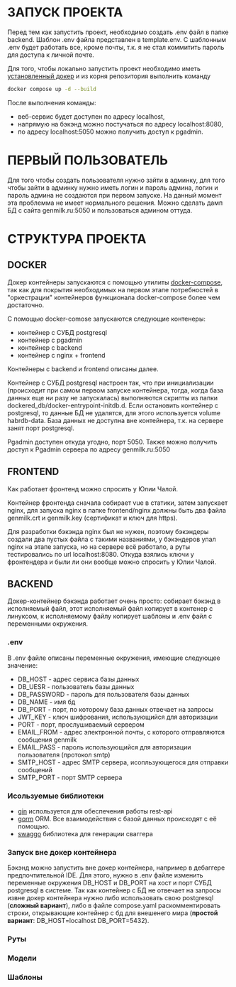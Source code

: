 
# ЗАПУСК ПРОЕКТА  

Перед тем как запустить проект, необходимо создать .env файл в папке backend. Шаблон .env файла представлен в template.env. С шаблонным .env будет работать все, кроме почты, т.к. я не стал коммитить пароль для доступа к личной почте.  

Для того, чтобы локально запустить проект необходимо иметь [установленный докер](https://docs.docker.com/engine/install/) и из корня репозитория выполнить команду  

``` bash
docker compose up -d --build
```

После выполнения команды:  

- веб-сервис будет доступен по адресу localhost,  
- напрямую на бэкэнд можно постучаться по адресу localhost:8080,  
- по адресу localhost:5050 можно получить доступ к pgadmin.  

# ПЕРВЫЙ ПОЛЬЗОВАТЕЛЬ  

Для того чтобы создать пользователя нужно зайти в админку, для того чтобы зайти в админку нужно иметь логин и пароль админа, логин и пароль админа не создаются при первом запуске. На данный момент эта проблемма не имеет нормального решения. Можно сделать дамп БД с сайта genmilk.ru:5050 и пользоваться админом оттуда.  

# СТРУКТУРА ПРОЕКТА  

## DOCKER  

Докер контейнеры запускаются с помощью утилиты [docker-compose](https://docs.docker.com/compose/), так как для покрытия необходимых на первом этапе потребностей в "оркестрации" контейнеров функционала docker-compose более чем достаточно.  

С помощью docker-comose запускаются следующие контенеры:  

- контейнер с СУБД postgresql  
- контейнер с pgadmin  
- контейнер с backend
- контейнер с nginx + frontend  

Контейнеры с backend и frontend описаны далее.  
  
Контейнер с СУБД postgresql настроен так, что при инициализации (происходит при самом первом запуске контейнера, тогда, когда база данных еще ни разу не запускалась) выполняются скрипты из папки dockered_db/docker-entrypoint-initdb.d. Если остановить контейнер с postgresql, то данные БД не удалятся, для этого используется volume habrdb-data. База данных не доступна вне контейнера, т.к. на сервере занят порт postgresql.  
  
Pgadmin доступен откуда угодно, порт 5050. Также можно получить доступ к Pgadmin сервера по адресу genmilk.ru:5050

## FRONTEND  

Как работает фронтенд можно спросить у Юлии Чалой.  
  
Контейнер фронтенда сначала собирает vue в статики, затем запускает nginx, для запуска nginx в папке frontend/nginx должны быть два файла genmilk.crt и genmilk.key (сертификат и ключ для https).  
  
Для разработки бэкэнда nginx был не нужен, поэтому бэкэндеры создали два пустых файла с такими названиями, у бэкэндеров упал nginx на этапе запуска, но на сервере всё работало, а руты тестировались по url localhost:8080. Откуда взялись ключи у фронтендера и были ли они вообще можно спросить у Юлии Чалой.

## BACKEND  

Докер-контейнер бэкэнда работает очень просто: собирает бэкэнд в исполняемый файл, этот исполняемый файл копирует в контенер с линуксом, к исполняемому файлу копирует шаблоны и .env файл с переменными окружения.  

### .env  

В .env файле описаны переменные окружения, имеющие следующее значение:  

- DB_HOST - адрес сервиса базы данных
- DB_UESR - пользователь базы данных  
- DB_PASSWORD - пароль для пользователя базы данных  
- DB_NAME - имя бд  
- DB_PORT - порт, по которому база данных отвечает на запросы  
- JWT_KEY - ключ шифрования, использующийся для авторизации  
- PORT - порт, прослушиваемый сервером  
- EMAIL_FROM - адрес электронной почты, с которого отправляются сообщения genmilk
- EMAIL_PASS - пароль использующийся для авторизации пользователя (протокол smtp)
- SMTP_HOST - адрес SMTP сервера, исопльзующегося для отправки сообщений  
- SMTP_PORT - порт SMTP сервера  

### Исользуемые библиотеки  

- [gin](https://gin-gonic.com/) используется для обеспечения работы rest-api  
- [gorm](https://gorm.io/) ORM. Все взаимодействия с базой данных происходят с её помощью.  
- [swaggo](https://github.com/swaggo/swag) библиотека для генерации сваггера  

### Запуск вне докер контейнера  
  
Бэкэнд можно запустить вне докер контейнера, например в дебаггере предпочтительной IDE. Для этого, нужно в .env файле изменить переменные окружения DB_HOST и DB_PORT на хост и порт СУБД postgresql в системе. Так как контейнер с БД не отвечает на запросы извне докер контейнера нужно либо использовать свою postgresql (**сложный вариант**), либо в файле compose.yaml раскомментировать строки, открывающие контейнер с бд для внешенего мира (**простой вариант**: DB_HOST=localhost DB_PORT=5432).  

### Руты  

### Модели  

### Шаблоны  
